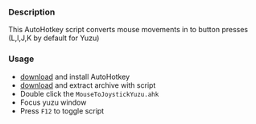 ### Description

This AutoHotkey script converts mouse movements in to button presses (L,I,J,K by default for Yuzu)

### Usage
* [download](https://www.autohotkey.com/) and install AutoHotkey 
* [download](https://github.com/0x384c0/MouseToJoystickYuzu/archive/master.zip) and extract archive with script
* Double click the `MouseToJoystickYuzu.ahk`
* Focus yuzu window
* Press `F12` to toggle script